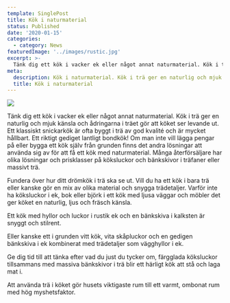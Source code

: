 ```yaml
---
template: SinglePost
title: Kök i naturmaterial
status: Published
date: '2020-01-15'
categories:
  - category: News
featuredImage: '../images/rustic.jpg'
excerpt: >-
  Tänk dig ett kök i vacker ek eller något annat naturmaterial. Kök i trä ger en naturlig och mjuk känsla och ådringarna i träet gör att köket ser levande ut. Ett klassiskt snickarkök är ofta byggt i trä av god kvalité och är mycket hållbart. Ett riktigt gediget lantligt bondkök! Om man inte vill lägga pengar på eller bygga ett kök själv från grunden finns det andra lösningar att använda sig av för att få ett kök med naturmaterial. Många återförsäljare har olika lösningar och prisklasser på köksluckor och bänkskivor i träfaner eller massivt trä.
meta:
  description: Kök i naturmaterial. Kök i trä ger en naturlig och mjuk känsla och ådringarna i träet gör att köket ser levande ut. Ett klassiskt snickarkök är ofta byggt i trä av god kvalité och är mycket hållbart. 
  title: Kök i naturmaterial
---
```


![](/images/rustic.jpg)

Tänk dig ett kök i vacker ek eller något annat naturmaterial. Kök i trä ger en naturlig och mjuk känsla och ådringarna i träet gör att köket ser levande ut. Ett klassiskt snickarkök är ofta byggt i trä av god kvalité och är mycket hållbart. Ett riktigt gediget lantligt bondkök! Om man inte vill lägga pengar på eller bygga ett kök själv från grunden finns det andra lösningar att använda sig av för att få ett kök med naturmaterial. Många återförsäljare har olika lösningar och prisklasser på köksluckor och bänkskivor i träfaner eller massivt trä.

Fundera över hur ditt drömkök i trä ska se ut. Vill du ha ett kök i bara trä eller kanske gör en mix av olika material och snygga trädetaljer. Varför inte ha köksluckor i ek, bok eller björk i ett kök med ljusa väggar och möbler det ger köket en naturlig, ljus och fräsch känsla.

Ett kök med hyllor och luckor i rustik ek och en bänkskiva i kalksten är snyggt och stilrent.

Eller kanske ett i grunden vitt kök, vita skåpluckor och en gedigen bänkskiva i ek kombinerat med trädetaljer som vägghyllor i ek.

Ge dig tid till att tänka efter vad du just du tycker om, färgglada köksluckor tillsammans med massiva bänkskivor i trä blir ett härligt kök att stå och laga mat i.

Att använda trä i köket gör husets viktigaste rum till ett varmt, ombonat rum med hög myshetsfaktor. 